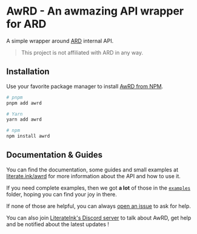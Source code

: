 # AwRD - An awmazing API wrapper for ARD

A simple wrapper around [ARD](https://www.aplim.fr/EcoleDirecte) internal API.

> This project is not affiliated with ARD in any way.

## Installation

Use your favorite package manager to install [AwRD from NPM](https://www.npmjs.com/package/awrd).

```bash
# pnpm
pnpm add awrd

# Yarn
yarn add awrd

# npm
npm install awrd
```

## Documentation & Guides

You can find the documentation, some guides and small examples at [literate.ink/awrd](https://literate.ink/awrd) for more information about the API and how to use it.

If you need complete examples, then we got **a lot** of those in the [`examples`](https://github.com/LiterateInk/AwRD/tree/js/examples) folder, hoping you can find your joy in there.

If none of those are helpful, you can always [open an issue](https://github.com/LiterateInk/AwRD/issues) to ask for help.

You can also join [LiterateInk's Discord server](https://literate.ink/discord) to talk about AwRD, get help and be notified about the latest updates !
